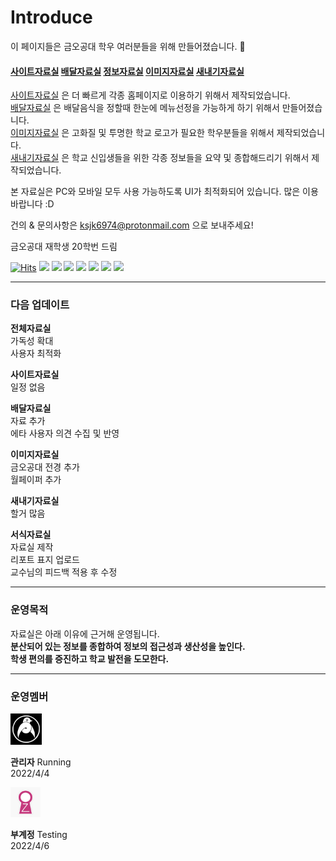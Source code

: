# Introduce
이 페이지들은 금오공대 학우 여러분들을 위해 만들어졌습니다. 🌻

#### [사이트자료실](https://github.com/Htmla69/Kumoh_In7/blob/main/Site.md) [배달자료실](https://github.com/Htmla69/Kumoh_In7/blob/main/Food.md#%EA%B8%88%EC%98%A4%EA%B3%B5%EB%8C%80-%EB%B0%B0%EB%8B%AC%EC%9E%90%EB%A3%8C%EC%8B%A4) [정보자료실](https://github.com/Htmla69/Kumoh_In7/blob/main/Information.md#%EA%B8%88%EC%98%A4%EA%B3%B5%EA%B3%BC%EB%8C%80%ED%95%99%EA%B5%90-%EC%A0%95%EB%B3%B4-%EC%9E%90%EB%A3%8C%EC%8B%A4) [이미지자료실](https://github.com/Htmla69/Kumoh_In7/blob/main/Image.md) [새내기자료실](https://github.com/Htmla69/Kumoh_In7/blob/main/Beginner.md)

[사이트자료실](https://github.com/Htmla69/Kumoh_In7/blob/main/Site.md) 은 더 빠르게 각종 홈페이지로 이용하기 위해서 제작되었습니다.  
[배달자료실](https://github.com/Htmla69/Kumoh_In7/blob/main/Food.md#%EA%B8%88%EC%98%A4%EA%B3%B5%EB%8C%80-%EB%B0%B0%EB%8B%AC%EC%9E%90%EB%A3%8C%EC%8B%A4) 은 배달음식을 정할때 한눈에 메뉴선정을 가능하게 하기 위해서 만들어졌습니다.  
[이미지자료실](https://github.com/Htmla69/Kumoh_In7/blob/main/Image.md) 은 고화질 및 투명한 학교 로고가 필요한 학우분들을 위해서 제작되었습니다.  
[새내기자료실](https://github.com/Htmla69/Kumoh_In7/blob/main/Beginner.md) 은 학교 신입생들을 위한 각종 정보들을 요약 및 종합해드리기 위해서 제작되었습니다.

본 자료실은 PC와 모바일 모두 사용 가능하도록 UI가 최적화되어 있습니다. 많은 이용 바랍니다 :D

건의 & 문의사항은 ksjk6974@protonmail.com 으로 보내주세요!

금오공대 재학생 20학번 드림

[![Hits](https://hits.seeyoufarm.com/api/count/incr/badge.svg?url=https%3A%2F%2Fgithub.com%2FHtmla69%2FKumoh_In7%2Fblob%2Fmain%2FReadme.md&count_bg=%23FF1D1D&title_bg=%23000000&icon=github.svg&icon_color=%23E7E7E7&title=%EC%9D%B4%EC%9A%A9%EC%9E%90%EC%88%98&edge_flat=true)](https://hits.seeyoufarm.com)
<img src="https://img.shields.io/badge/Vivaldi-EF3939?style=flat-square&logo=Vivaldi&logoColor=white"/>
<img src="https://img.shields.io/badge/Opera-FF1B2D?style=flat-square&logo=Opera&logoColor=white"/>
<img src="https://img.shields.io/badge/Firefox-FF7139?style=flat-square&logo=FirefoxBrowser&logoColor=white"/>
<img src="https://img.shields.io/badge/Edge-0078D7?style=flat-square&logo=MicrosoftEdge&logoColor=white"/>
<img src="https://img.shields.io/badge/Chrome-4285F4?style=flat-square&logo=GoogleChrome&logoColor=white"/>
<img src="https://img.shields.io/badge/Tor-7D4698?style=flat-square&logo=Torbrowser&logoColor=white"/>
<img src="https://img.shields.io/badge/Safari-000000?style=flat-square&logo=Safari&logoColor=white"/>

---
### 다음 업데이트
**전체자료실**  
가독성 확대  
사용자 최적화  

**사이트자료실**  
일정 없음  

**배달자료실**   
자료 추가  
에타 사용자 의견 수집 및 반영  

**이미지자료실**  
금오공대 전경 추가  
월페이퍼 추가  

**새내기자료실**  
할거 많음  

**서식자료실**  
자료실 제작  
리포트 표지 업로드  
교수님의 피드백 적용 후 수정  

---
### 운영목적
자료실은 아래 이유에 근거해 운영됩니다.  
**분산되어 있는 정보를 종합하여 정보의 접근성과 생산성을 높인다.**  
**학생 편의를 증진하고 학교 발전을 도모한다.**

---
### 운영멤버
<img src = "https://github.com/Htmla69/Kumoh_In7/blob/main/Images/%EA%B4%80%EB%A6%AC%EC%9E%90%20%EC%82%AC%EC%A7%84.png" width="10%" height="10%">

**관리자**
Running  
2022/4/4

<img src = "https://github.com/Htmla69/Kumoh_In7/blob/main/Images/%EC%8B%9C%EC%8A%A4%ED%85%9C%EB%AA%A8%EB%8B%88%ED%84%B0%20%EC%82%AC%EC%A7%84.jpg" width="9.5%" height="9.5%">

**부계정**
Testing  
2022/4/6
